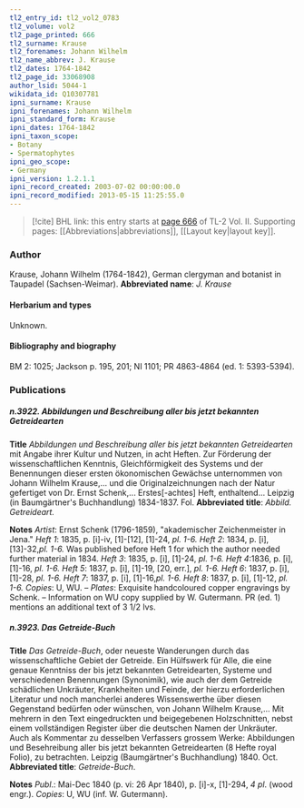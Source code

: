 ```yaml
---
tl2_entry_id: tl2_vol2_0783
tl2_volume: vol2
tl2_page_printed: 666
tl2_surname: Krause
tl2_forenames: Johann Wilhelm
tl2_name_abbrev: J. Krause
tl2_dates: 1764-1842
tl2_page_id: 33068908
author_lsid: 5044-1
wikidata_id: Q10307781
ipni_surname: Krause
ipni_forenames: Johann Wilhelm
ipni_standard_form: Krause
ipni_dates: 1764-1842
ipni_taxon_scope: 
- Botany
- Spermatophytes
ipni_geo_scope: 
- Germany
ipni_version: 1.2.1.1
ipni_record_created: 2003-07-02 00:00:00.0
ipni_record_modified: 2013-05-15 11:25:55.0
---
```



> [!cite] BHL link: this entry starts at [page 666](https://www.biodiversitylibrary.org/page/33068908) of TL-2 Vol. II.
> Supporting pages: [[Abbreviations|abbreviations]], [[Layout key|layout key]].

### Author

Krause, Johann Wilhelm (1764-1842), German clergyman and botanist in Taupadel (Sachsen-Weimar). 
**Abbreviated name**: *J. Krause*

#### Herbarium and types

Unknown.

#### Bibliography and biography

BM 2: 1025; Jackson p. 195, 201; NI 1101; PR 4863-4864 (ed. 1: 5393-5394).

### Publications

##### n.3922. Abbildungen und Beschreibung aller bis jetzt bekannten Getreidearten

**Title**
*Abbildungen und Beschreibung aller bis jetzt bekannten Getreidearten* mit Angabe ihrer Kultur und Nutzen, in acht Heften. Zur Förderung der wissenschaftlichen Kenntnis, Gleichförmigkeit des Systems und der Benennungen dieser ersten ökonomischen Gewächse unternommen von Johann Wilhelm Krause,... und die Originalzeichnungen nach der Natur gefertiget von Dr. Ernst Schenk,... Erstes\[-achtes\] Heft, enthaltend... Leipzig (in Baumgärtner's Buchhandlung) 1834-1837. Fol.
**Abbreviated title**: *Abbild. Getreideart.*

**Notes**
*Artist*: Ernst Schenk (1796-1859), "akademischer Zeichenmeister in Jena."
*Heft 1*: 1835, p. \[i\]-iv, \[1\]-\[12\], \[1\]-24, *pl. 1-6.*
*Heft 2*: 1834, p. \[i\], \[13\]-32,*pl. 1-6.* Was published before Heft 1 for which the author needed further material in 1834.
*Heft 3*: 1835, p. \[i\], \[1\]-24, *pl. 1-6.*
*Heft 4*:1836, p. \[i\], \[1\]-16, *pl. 1-6.*
*Heft 5*: 1837, p. \[i\], \[1\]-19, \[20, err.\], *pl. 1-6.*
*Heft 6*: 1837, p. \[i\], \[1\]-28, *pl. 1-6.*
*Heft 7*: 1837, p. \[i\], \[1\]-16,*pl. 1-6.*
*Heft 8*: 1837, p. \[i\], \[1\]-12, *pl. 1-6.*
*Copies*: U, WU. – *Plates*: Exquisite handcoloured copper engravings by Schenk. – Information on WU copy supplied by W. Gutermann. PR (ed. 1) mentions an additional text of 3 1/2 lvs.

##### n.3923. Das Getreide-Buch

**Title**
*Das Getreide-Buch*, oder neueste Wanderungen durch das wissenschaftliche Gebiet der Getreide. Ein Hülfswerk für Alle, die eine genaue Kenntniss der bis jetzt bekannten Getreidearten, Systeme und verschiedenen Benennungen (Synonimik), wie auch der dem Getreide schädlichen Unkräuter, Krankheiten und Feinde, der hierzu erforderlichen Literatur und noch mancherlei anderes Wissenswerthe über diesen Gegenstand bedürfen oder wünschen, von Johann Wilhelm Krause,... Mit mehrern in den Text eingedruckten und beigegebenen Holzschnitten, nebst einem vollständigen Register über die deutschen Namen der Unkräuter. Auch als Kommentar zu desselben Verfassers grossem Werke: Abbildungen und Besehreibung aller bis jetzt bekannten Getreidearten (8 Hefte royal Folio), zu betrachten. Leipzig (Baumgärtner's Buchhandlung) 1840. Oct.
**Abbreviated title**: *Getreide-Buch*.

**Notes**
*Publ*.: Mai-Dec 1840 (p. vi: 26 Apr 1840), p. \[i\]-x, \[1\]-294, *4 pl*. (wood engr.). *Copies*: U, WU (inf. W. Gutermann).

